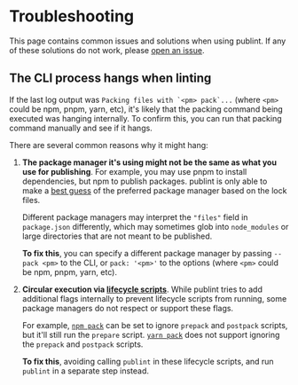 # Troubleshooting

This page contains common issues and solutions when using publint. If any of these solutions do not work, please [open an issue](https://github.com/publint/publint/issues/new).

## The CLI process hangs when linting

If the last log output was ``Packing files with `<pm> pack`...`` (where `<pm>` could be npm, pnpm, yarn, etc), it's likely that the packing command being executed was hanging internally. To confirm this, you can run that packing command manually and see if it hangs.

There are several common reasons why it might hang:

1. **The package manager it's using might not be the same as what you use for publishing**. For example, you may use pnpm to install dependencies, but npm to publish packages. publint is only able to make a [best guess](https://github.com/antfu-collective/package-manager-detector) of the preferred package manager based on the lock files.

   Different package managers may interpret the `"files"` field in `package.json` differently, which may sometimes glob into `node_modules` or large directories that are not meant to be published.

   **To fix this**, you can specify a different package manager by passing `--pack <pm>` to the CLI, or `pack: '<pm>'` to the options (where `<pm>` could be npm, pnpm, yarn, etc).

2. **Circular execution via [lifecycle scripts](https://docs.npmjs.com/cli/v11/using-npm/scripts#life-cycle-scripts)**. While publint tries to add additional flags internally to prevent lifecycle scripts from running, some package managers do not respect or support these flags.

   For example, [`npm pack`](https://docs.npmjs.com/cli/v11/using-npm/scripts#npm-pack) can be set to ignore `prepack` and `postpack` scripts, but it'll still run the `prepare` script. [`yarn pack`](https://yarnpkg.com/advanced/lifecycle-scripts#prepack-and-postpack) does not support ignoring the `prepack` and `postpack` scripts.

   **To fix this**, avoiding calling `publint` in these lifecycle scripts, and run `publint` in a separate step instead.
